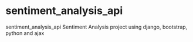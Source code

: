 # sentiment_analysis_api
sentiment_analysis_api Sentiment Analysis project using django, bootstrap, python and ajax 
